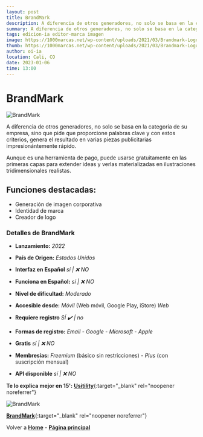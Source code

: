 ```yaml
---
layout: post
title: BrandMark
description: A diferencia de otros generadores, no solo se basa en la categoría de su empresa, sino que pide que proporcione palabras clave y con estos criterios.
summary: A diferencia de otros generadores, no solo se basa en la categoría de su empresa, sino que pide que proporcione palabras clave y con estos criterios, genera el resultado en varias piezas publicitarias impresionántemente rápido.
tags: edicion-ia editor-marca imagen
image: https://1000marcas.net/wp-content/uploads/2021/03/Brandmark-Logo-500x281.png
thumb: https://1000marcas.net/wp-content/uploads/2021/03/Brandmark-Logo-500x281.png
author: oi-ia
location: Cali, CO
date: 2023-01-06
time: 13:00
---
```


# BrandMark

![BrandMark](https://1000marcas.net/wp-content/uploads/2021/03/Brandmark-Logo-500x281.png)

A diferencia de otros generadores, no solo se basa en la categoría de su empresa, sino que pide que proporcione palabras clave y con estos criterios, genera el resultado en varias piezas publicitarias impresionántemente rápido.

Aunque es una herramienta de pago, puede usarse gratuitamente en las primeras capas para extender ideas y verlas materializadas en ilustraciones tridimensionales realistas.

## Funciones destacadas:

- Generación de imagen corporativa
- Identidad de marca
- Creador de logo

### Detalles de BrandMark

- **Lanzamiento:**
  _2022_

- **País de Origen:**
  _Estados Unidos_

- **Interfaz en Español**
  _sí | ❌ NO_

- **Funciona en Español:**
  _sí | ❌ NO_

- **Nivel de dificultad:**
  _Moderado_

- **Accesible desde:**
  _Móvil_ (Web móvil, Google Play, iStore)
  _Web_

- **Requiere registro**
  _SÍ ✔️ | no_

- **Formas de registro:**
  _Email_ - _Google_ - _Microsoft_ - _Apple_

- **Gratis**
  _sí | ❌ NO_

- **Membresías:**
  _Freemium_ (básico sin restricciones) - _Plus_ (con suscripción mensual)

- **API disponible**
  _sí | ❌ NO_

**Te lo explica mejor en 15':**
[**Usitility**](https://www.youtube.com/watch?v=_1hnobhKspI){:target="\_blank" rel="noopener noreferrer"}

![BrandMark](https://1000marcas.net/wp-content/uploads/2021/03/Brandmark-Logo-500x281.png)

[**BrandMark**](https://brandmark.io/){:target="\_blank" rel="noopener noreferrer"}

Volver a [**Home**](https://lucfreelance.github.io/board/) -
[**Página principal**](https://oportunidadesilimitadas.com)
